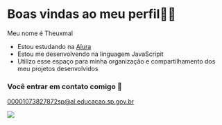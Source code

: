 # Boas vindas ao meu perfil🧑‍🎓

Meu nome é Theuxmal

- Estou estudando na [Alura](https://www.alura.com.br)
- Estou me desenvolvendo na linguagem JavaScripit
- Utilizo esse espaço para minha organização e compartilhamento dos meu projetos desenvolvidos

  
### Você entrar em contato comigo 📧

00001073827872sp@al.educacao.sp.gov.br



![](https://media1.tenor.com/m/pMhSj9NfCXsAAAAd/saul-goodman-better-call-saul.gif)
